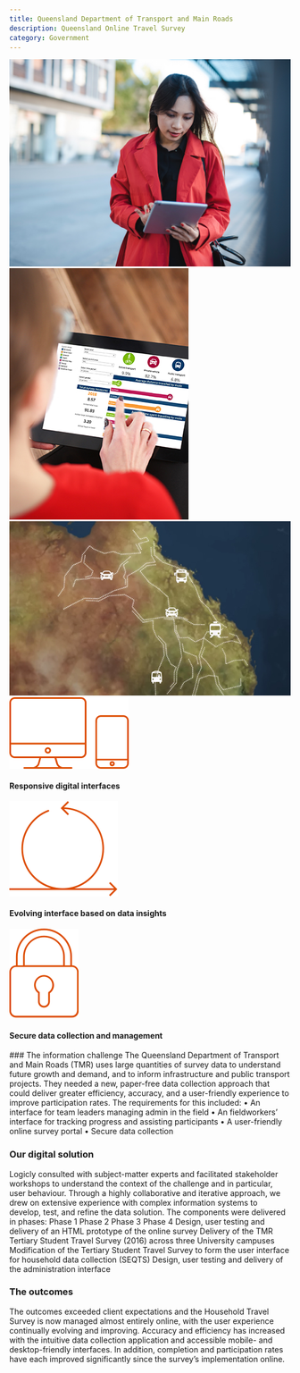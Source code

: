 ```yaml
---
title: Queensland Department of Transport and Main Roads
description: Queensland Online Travel Survey
category: Government
---
```

<div class="grid grid-cols-12">

<div class="col-span-12 project-images">
  <div class="grid grid-cols-12">
    <div class="col-span-12">
      <img src="/Projects/Images/5_Queensland_Department_of_Transport_and_Main_Roads/Queensland-Department-of-Transport-and-Main-Roads-woman-on-ipad.jpg" />
    </div>
    <div class="col-span-4">
      <img class="project-image-secondrow" src="/Projects/Images/5_Queensland_Department_of_Transport_and_Main_Roads/Queensland-Department-of-Transport-and-Main-Roads-ipad-screen.jpg" />
    </div>
    <div class="col-span-8">
      <img class="project-image-secondrow" src="/Projects/Images/5_Queensland_Department_of_Transport_and_Main_Roads/Queensland-Department-of-Transport-and-Main-Roads-map.jpg" />
    </div>
  </div>
</div>

<div class="col-span-3 icons-sidebar">
<div>

<img src="/Projects/Icons/5_Queensland_Department_of_Transport_and_Main_Roads/Responsive_digital_interfaces.svg" />

#### Responsive digital interfaces

</div>
<div>

<img src="/Projects/Icons/5_Queensland_Department_of_Transport_and_Main_Roads/Evolving_interface_based_on_data_insights.svg" />

#### Evolving interface based on data insights

</div>
<div>

<img src="/Projects/Icons/5_Queensland_Department_of_Transport_and_Main_Roads/Secure_data_collection_and_management.svg" />

#### Secure data collection and management

</div>
</div>

<div class="col-span-9 project-text">
<div>
### The information challenge
The Queensland Department of Transport and Main Roads (TMR) uses large quantities of survey data to understand future growth and demand, and to inform infrastructure and public transport projects.
They needed a new, paper-free data collection approach that could deliver greater efficiency, accuracy, and a user-friendly experience to improve participation rates.
The requirements for this included:
• An interface for team leaders managing admin in the field
• An fieldworkers’ interface for tracking progress and assisting participants • A user-friendly online survey portal
• Secure data collection

### Our digital solution
Logicly consulted with subject-matter experts and facilitated stakeholder workshops to understand the context of the challenge and in particular, user behaviour.
Through a highly collaborative and iterative approach, we drew on extensive experience with complex information systems to develop, test, and refine the data solution.
The components were delivered in phases:
  Phase 1 Phase 2
Phase 3 Phase 4
Design, user testing and delivery of an HTML prototype of the online survey Delivery of the TMR Tertiary Student Travel Survey (2016) across three University campuses
Modification of the Tertiary Student Travel Survey to form the user interface for household data collection (SEQTS)
Design, user testing and delivery of the administration interface

### The outcomes
The outcomes exceeded client expectations and the Household Travel Survey is now managed almost entirely online, with the user experience continually evolving and improving.
Accuracy and efficiency has increased with the intuitive data collection application and accessible mobile- and desktop-friendly interfaces.
In addition, completion and participation rates have each improved significantly since the survey’s implementation online.

</div>
</div>
</div>
